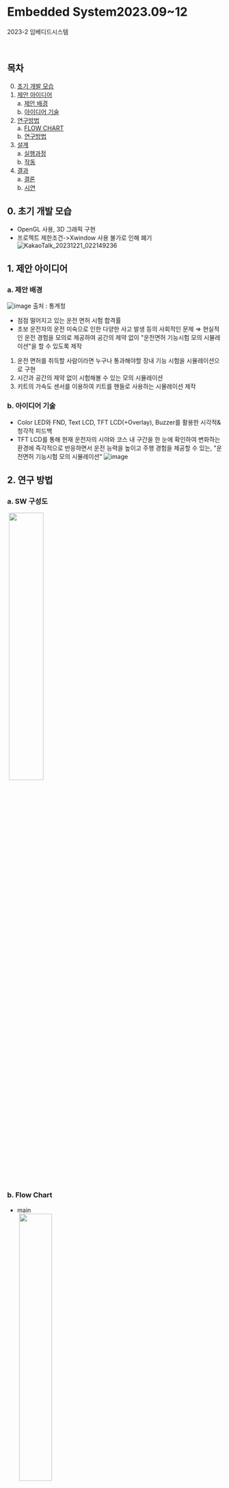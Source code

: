# Embedded System2023.09~12
2023-2 임베디드시스템
<pre>
    
</pre>




## 목차
0. [초기 개발 모습](#0-초기-개발-모습)<br>
1. [제안 아이디어](#1-제안-아이디어)<br>
    a. [제안 배경]()<br>
    b. [아이디어 기술]()<br>
2. [연구방법]()<br>
    a. [FLOW CHART]()<br>
    b. [연구방법]()<br>
3. [설계]()<br>
    a. [실행과정]()<br>
    b. [작동]()<br>
4. [결과]()<br>
    a. [결론]()<br>
    b. [시연]()<br>

## 0. 초기 개발 모습
- OpenGL 사용, 3D 그래픽 구현
- 프로젝트 제한조건->Xwindow 사용 불가로 인해 폐기
![KakaoTalk_20231221_022149236](https://github.com/KimTeddy/EmbeddedSystem/assets/68770209/f3162c6e-9d3a-416f-9905-bf8205e7b953)

## 1. 제안 아이디어
### a. 제안 배경
![image](https://github.com/KimTeddy/EmbeddedSystem/assets/68770209/eb7cd5c1-2cbd-42bf-9dfb-511cc9f423d8)
출처 : 통계청
- 점점 떨어지고 있는 운전 면허 시험 합격률
- 초보 운전자의 운전 미숙으로 인한 다양한 사고 발생 등의 사회적인 문제
  ⇒ 현실적인 운전 경험을 모의로 제공하여 공간의 제약 없이 "운전면허 기능시험 모의 시뮬레이션"을 할 수 있도록 제작
1. 운전 면허를 취득할 사람이라면 누구나 통과해야할 장내 기능 시험을 시뮬레이션으로 구현
2. 시간과 공간의 제약 없이 시험해볼 수 있는 모의 시뮬레이션
3. 키트의 가속도 센서를 이용하여 키트를 핸들로 사용하는 시뮬레이션 제작
### b. 아이디어 기술
- Color LED와 FND, Text LCD, TFT LCD(+Overlay), Buzzer를 활용한 시각적&청각적 피드백
- TFT LCD를 통해 현재 운전자의 시야와 코스 내 구간을 한 눈에 확인하여 변화하는 환경에 즉각적으로 반응하면서 운전 능력을 높이고 주행 경험을 제공할 수 있는, "운전면허 기능시험 모의 시뮬레이션"
![image](https://github.com/KimTeddy/EmbeddedSystem/assets/68770209/d1253b36-86ef-41ad-a9e3-b504e5e2abc4)

## 2. 연구 방법
### a. SW 구성도
&nbsp;<img src="https://github.com/KimTeddy/EmbeddedSystem/assets/68770209/5a7b5e60-a5e1-49de-bbba-7144e60649db" width="40%">
<!--![image](https://github.com/KimTeddy/EmbeddedSystem/assets/68770209/5a7b5e60-a5e1-49de-bbba-7144e60649db)-->
### b. Flow Chart
- main<br>
&nbsp;<img src="https://github.com/KimTeddy/EmbeddedSystem/assets/68770209/e5a5acbc-1255-4ac9-84d8-3f9fcfc88e0d" width="40%">
<!--![image](https://github.com/KimTeddy/EmbeddedSystem/assets/68770209/e5a5acbc-1255-4ac9-84d8-3f9fcfc88e0d)-->
- Button & LED Thread<br>
&nbsp;<img src="https://github.com/KimTeddy/EmbeddedSystem/assets/68770209/0ca8c03b-cf96-4343-b041-1145b22e1fd5" width="40%">
<!--![image](https://github.com/KimTeddy/EmbeddedSystem/assets/68770209/0ca8c03b-cf96-4343-b041-1145b22e1fd5)-->
- Buzzer & FND Thread<br>
&nbsp;<img src="https://github.com/KimTeddy/EmbeddedSystem/assets/68770209/45f769ee-42f9-4b44-8542-2517aacbc28e" width="40%">
&nbsp;<img src="https://github.com/KimTeddy/EmbeddedSystem/assets/68770209/9457c723-9f0b-4f47-9cd1-4894134732ee" width="40%">
<!--![image](https://github.com/KimTeddy/EmbeddedSystem/assets/68770209/45f769ee-42f9-4b44-8542-2517aacbc28e)-->
<!--![image](https://github.com/KimTeddy/EmbeddedSystem/assets/68770209/9457c723-9f0b-4f47-9cd1-4894134732ee)-->
- Traffic Light Thread<br>
&nbsp;<img src="https://github.com/KimTeddy/EmbeddedSystem/assets/68770209/4701e529-dc3f-443d-8b3f-81d15c5a0897" width="40%">
<!--![image](https://github.com/KimTeddy/EmbeddedSystem/assets/68770209/4701e529-dc3f-443d-8b3f-81d15c5a0897)-->
- Accelerometer Thread<br>
&nbsp;<img src="https://github.com/KimTeddy/EmbeddedSystem/assets/68770209/c5326f79-51d9-4c33-9a03-ea0291902abc" width="40%">
<!--![image](https://github.com/KimTeddy/EmbeddedSystem/assets/68770209/c5326f79-51d9-4c33-9a03-ea0291902abc)-->


## 3. 설계
### a. 실행과정
- Makefile
![image](https://github.com/KimTeddy/EmbeddedSystem/assets/68770209/a7d0351b-880a-400c-99fc-51c55a3d215d)
### b. 작동
- Button & LED
    - 안전벨트 / 사이드 브레이크 / 좌측 방향지시등 / 비상등 / 우측 방향지시등 / 기어
    - 키트의 6개의 버튼으로 자동차 제어에 사용되는 기능 요소 구현.
    - 각 버튼을 누르면 LED가 On/Off 되며 현재 상태 표시.<br>
&nbsp;<img src="" width="40%">
    - 방향지시등 / 비상등의 경우 실제와 같이 깜빡임.<br>
&nbsp;<img src="https://github.com/KimTeddy/EmbeddedSystem/assets/68770209/c238fb3c-0429-45bb-b0aa-87307b4b4a45" width="40%">
<!--![SmartSelect_20231221_045426_Gallery-ezgif com-resize (1)](https://github.com/KimTeddy/EmbeddedSystem/assets/68770209/c238fb3c-0429-45bb-b0aa-87307b4b4a45)-->
&nbsp;<img src="" width="40%">
- FND(KimTeddy 담당)
    - [“현재점수” “감점될 점수”] 형식으로 표시.
    - 7-Segments 6자리 중 3-digit 사용, 현재 점수가 정확하게 표시됨.
    - 오른쪽 2-digit은 감점 발생 시 감점될 점수 출력.
    - 감점 점수는 4번 깜빡이고, 현재 점수에서 0.07초 간격으로 1씩 감소하는 애니메이션이 끝나면 마지막으로는 감점 점수를 뺀 현재 점수만 남게 띄움.
- Color LED
    - 빛의 3원색 RGB를 이용하여 신호등 빨강, 주황, 초록불 구현.
    - 신호등 불빛으로 교차로에서 빨간 불일 때  차량이 교차로를 지나면 실격처리!<br>
&nbsp;<img src="https://github.com/KimTeddy/EmbeddedSystem/assets/68770209/401bddce-b0d8-4e9d-9b4e-1ff345532bfd" width="30%"><br>
<!--![KakaoTalk_20231221_043853273](https://github.com/KimTeddy/EmbeddedSystem/assets/68770209/401bddce-b0d8-4e9d-9b4e-1ff345532bfd)<br>-->
&nbsp;&nbsp;&nbsp;&nbsp;<img src="https://github.com/KimTeddy/EmbeddedSystem/assets/68770209/5a65d307-c6f9-4ef5-82f6-a2ff4a761b83" width="20%">
&nbsp;&nbsp;<img src="https://github.com/KimTeddy/EmbeddedSystem/assets/68770209/e7959895-1e8b-4d28-a253-44b56ab01573" width="20%">
&nbsp;&nbsp;<img src="https://github.com/KimTeddy/EmbeddedSystem/assets/68770209/7fe07c0a-176e-45c8-9bf3-665bd88b67e1" width="20%">
<!--![KakaoTalk_20231221_0204207672](https://github.com/KimTeddy/EmbeddedSystem/assets/68770209/5a65d307-c6f9-4ef5-82f6-a2ff4a761b83)-->
<!--![KakaoTalk_20231221_020420767_012](https://github.com/KimTeddy/EmbeddedSystem/assets/68770209/e7959895-1e8b-4d28-a253-44b56ab01573)-->
<!--![KakaoTalk_20231221_020420767_022](https://github.com/KimTeddy/EmbeddedSystem/assets/68770209/7fe07c0a-176e-45c8-9bf3-665bd88b67e1)-->
- Buzzer
    - 주행 시작 시 ”START 알림음”
    - 비상등과 방향등을 켰을 시 ”깜빡이 소리”
    - 각 단계들 넘어갈 시 “마리오 1UP 효과음”
    - 돌발상황 발생할 시 “돌발 경고음”
    - 감점 시 “감점 알림음”<br>
&nbsp;<img src="https://github.com/KimTeddy/EmbeddedSystem/assets/68770209/4a49148f-f573-40c6-8300-93b713def9d0" width="40%">
<!--![image](https://github.com/KimTeddy/EmbeddedSystem/assets/68770209/4a49148f-f573-40c6-8300-93b713def9d0)-->
- Accelerometer
    - 시뮬레이션이 START되면 시작 당시의 Accel센서 값을 저장한 후, while문을 돌며 현재 Accelerometer 값과 초기 Accelerometer 값을 비교.
    - 비교된 값으로 핸들(키트)이 얼마나 기울었는지 판단하여 좌회전, 우회전, 서행, 가속, 브레이크를 구별할 수 있도록 구현.
- TFT LCD(bmp+frame buffer)
    - TFT_LCD에 각 상황에 따라다른 화면을 출력하여 시뮬레이션 진행.
    - 시뮬레이션에서는 키트의 기울기에 따라 bmp이미지가 교체되며 애니메이션처럼 동작.
    - Manual 기능
        - 이전/이후 화면으로 넘기는 버튼이 화면 하단에 오버레이로 출력됨.
        - 끝 페이지에서는 더 이상 넘어가지 않고 시뮬레이션 시작 버튼이 보임.<br>
&nbsp;<img src="https://github.com/KimTeddy/EmbeddedSystem/assets/68770209/c65bba4a-af38-42fb-9802-1d625703c9c3" width="40%">
<!--![image](https://github.com/KimTeddy/EmbeddedSystem/assets/68770209/c65bba4a-af38-42fb-9802-1d625703c9c3)-->
- TFT LCD(bmp overlay)
    - TFT LCD에 각 상황에 따라안내 메시지와 UI를 오버레이하여 띄움.<br>
&nbsp;<img src="https://github.com/KimTeddy/EmbeddedSystem/assets/68770209/cce5b93e-e409-4bcf-89c7-c4d8b8f7ce8c" width="40%">
<!--![image](https://github.com/KimTeddy/EmbeddedSystem/assets/68770209/cce5b93e-e409-4bcf-89c7-c4d8b8f7ce8c)-->
- LCD Touch Screen (bmp overlay)
    - 기본 조작 평가에 나오는 전조등, 와이퍼, 시동 켜기 버튼을 TFT-LCD에 이미지로 구현하여 해당 영역을 터치했을 때 On/Off동작을 하도록 구현.
    - Manual 등 다양한 화면 전환에 터치 스크린을 활용.<br>
&nbsp;<img src="https://github.com/KimTeddy/EmbeddedSystem/assets/68770209/f39ba0ea-6e4a-4920-a427-c17ef7a04511" width="40%">
<!--![image](https://github.com/KimTeddy/EmbeddedSystem/assets/68770209/f39ba0ea-6e4a-4920-a427-c17ef7a04511)-->

## 4. 결과
### a. 결론
- 본 프로젝트를 통해 운전면허 장내 기능 시험의 시뮬레이션을 구현하는 과정에서 다양한 하드웨어 및 소프트웨어 요소들이 어떻게 상호작용하는지 이해할 수 있었다. 
- LED, 버튼, Buzzer, Text LCD, 가속도 센서 등 다양한 센서의 디바이스 드라이버들을 활용하여 프로젝트를 수행하고자 노력했다.
  이 과정에서 기기들 간의 상호 연결 및 통신에 대한 이해를 향상시키고, 리눅스 시스템에 대한 지식을 확장할 수 있었다. 
- 이를 바탕으로, 팀원들간의 원활한 협업을 함으로써, 이번 임베디드시스템 프로젝트를 잘 마무리할 수 있었다.
